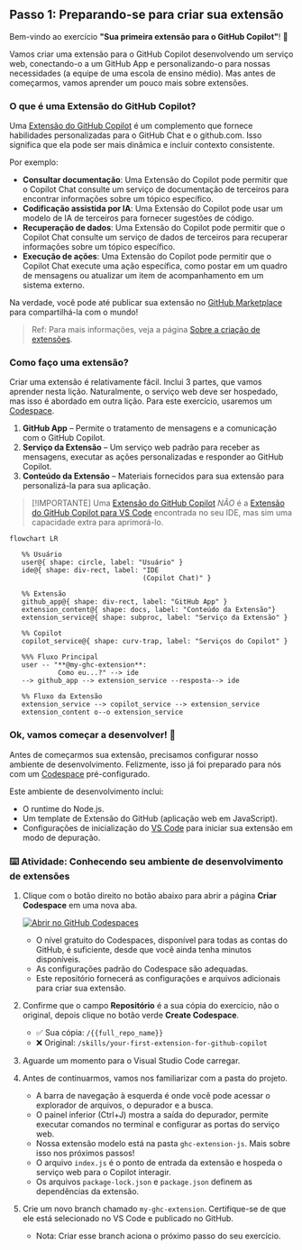 ## Passo 1: Preparando-se para criar sua extensão

Bem-vindo ao exercício **"Sua primeira extensão para o GitHub Copilot"**! :robot:

Vamos criar uma extensão para o GitHub Copilot desenvolvendo um serviço web, conectando-o a um GitHub App e personalizando-o para nossas necessidades (a equipe de uma escola de ensino médio). Mas antes de começarmos, vamos aprender um pouco mais sobre extensões.

### O que é uma Extensão do GitHub Copilot?

Uma [Extensão do GitHub Copilot](https://github.com/features/copilot/extensions) é um complemento que fornece habilidades personalizadas para o GitHub Chat e o github.com. Isso significa que ela pode ser mais dinâmica e incluir contexto consistente.

Por exemplo:

- **Consultar documentação**: Uma Extensão do Copilot pode permitir que o Copilot Chat consulte um serviço de documentação de terceiros para encontrar informações sobre um tópico específico.
- **Codificação assistida por IA**: Uma Extensão do Copilot pode usar um modelo de IA de terceiros para fornecer sugestões de código.
- **Recuperação de dados**: Uma Extensão do Copilot pode permitir que o Copilot Chat consulte um serviço de dados de terceiros para recuperar informações sobre um tópico específico.
- **Execução de ações**: Uma Extensão do Copilot pode permitir que o Copilot Chat execute uma ação específica, como postar em um quadro de mensagens ou atualizar um item de acompanhamento em um sistema externo.

Na verdade, você pode até publicar sua extensão no [GitHub Marketplace](https://github.com/marketplace?type=apps&copilot_app=true) para compartilhá-la com o mundo!

> Ref: Para mais informações, veja a página [Sobre a criação de extensões](https://docs.github.com/pt/copilot/building-copilot-extensions/about-building-copilot-extensions).

### Como faço uma extensão?

Criar uma extensão é relativamente fácil. Inclui 3 partes, que vamos aprender nesta lição.
Naturalmente, o serviço web deve ser hospedado, mas isso é abordado em outra lição. Para este exercício, usaremos um [Codespace](https://github.com/features/codespaces).

1. **GitHub App** – Permite o tratamento de mensagens e a comunicação com o GitHub Copilot.
1. **Serviço da Extensão** – Um serviço web padrão para receber as mensagens, executar as ações personalizadas e responder ao GitHub Copilot.
1. **Conteúdo da Extensão** – Materiais fornecidos para sua extensão para personalizá-la para sua aplicação.

> [!IMPORTANTE]
> Uma [Extensão do GitHub Copilot](https://github.com/features/copilot/extensions) _NÃO_ é a [Extensão do GitHub Copilot para VS Code](https://marketplace.visualstudio.com/items?itemName=GitHub.copilot) encontrada no seu IDE, mas sim uma capacidade extra para aprimorá-lo.

```mermaid
flowchart LR

   %% Usuário
   user@{ shape: circle, label: "Usuário" }
   ide@{ shape: div-rect, label: "IDE
                                 (Copilot Chat)" }

   %% Extensão
   github_app@{ shape: div-rect, label: "GitHub App" }
   extension_content@{ shape: docs, label: "Conteúdo da Extensão"}
   extension_service@{ shape: subproc, label: "Serviço da Extensão" }

   %% Copilot
   copilot_service@{ shape: curv-trap, label: "Serviços do Copilot" }

   %%% Fluxo Principal
   user -- "**@my-ghc-extension**:
            Como eu...?" --> ide
   --> github_app --> extension_service --resposta--> ide

   %% Fluxo da Extensão
   extension_service --> copilot_service --> extension_service
   extension_content o--o extension_service
```

### Ok, vamos começar a desenvolver! :mechanical_arm:

Antes de começarmos sua extensão, precisamos configurar nosso ambiente de desenvolvimento.
Felizmente, isso já foi preparado para nós com um [Codespace](https://github.com/features/codespaces) pré-configurado.

Este ambiente de desenvolvimento inclui:

- O runtime do Node.js.
- Um template de Extensão do GitHub (aplicação web em JavaScript).
- Configurações de inicialização do [VS Code](https://code.visualstudio.com/) para iniciar sua extensão em modo de depuração.

### :keyboard: Atividade: Conhecendo seu ambiente de desenvolvimento de extensões

1. Clique com o botão direito no botão abaixo para abrir a página **Criar Codespace** em uma nova aba.

   [![Abrir no GitHub Codespaces](https://github.com/codespaces/badge.svg)](https://codespaces.new/{{full_repo_name}}?quickstart=1)

   - O nível gratuito do Codespaces, disponível para todas as contas do GitHub, é suficiente, desde que você ainda tenha minutos disponíveis.
   - As configurações padrão do Codespace são adequadas.
   - Este repositório fornecerá as configurações e arquivos adicionais para criar sua extensão.

1. Confirme que o campo **Repositório** é a sua cópia do exercício, não o original, depois clique no botão verde **Create Codespace**.

   - ✅ Sua cópia: `/{{full_repo_name}}`
   - ❌ Original: `/skills/your-first-extension-for-github-copilot`

1. Aguarde um momento para o Visual Studio Code carregar.

1. Antes de continuarmos, vamos nos familiarizar com a pasta do projeto.

   - A barra de navegação à esquerda é onde você pode acessar o explorador de arquivos, o depurador e a busca.
   - O painel inferior (Ctrl+J) mostra a saída do depurador, permite executar comandos no terminal e configurar as portas do serviço web.
   - Nossa extensão modelo está na pasta `ghc-extension-js`. Mais sobre isso nos próximos passos!
   - O arquivo `index.js` é o ponto de entrada da extensão e hospeda o serviço web para o Copilot interagir.
   - Os arquivos `package-lock.json` e `package.json` definem as dependências da extensão.

1. Crie um novo branch chamado `my-ghc-extension`. Certifique-se de que ele está selecionado no VS Code e publicado no GitHub.

   - Nota: Criar esse branch aciona o próximo passo do seu exercício.
